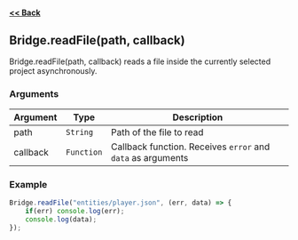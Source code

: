 #### [<< Back](https://github.com/solvedDev/bridge./blob/master/plugins/getting-started.md)
## Bridge.readFile(path, callback)
Bridge.readFile(path, callback) reads a file inside the currently selected project asynchronously.

### Arguments
| Argument | Type | Description
| --- | --- | ---
| path | ```String``` | Path of the file to read
| callback | ```Function``` | Callback function. Receives ```error``` and ```data``` as arguments


### Example
```javascript
Bridge.readFile("entities/player.json", (err, data) => {
    if(err) console.log(err);
    console.log(data);
});
```
